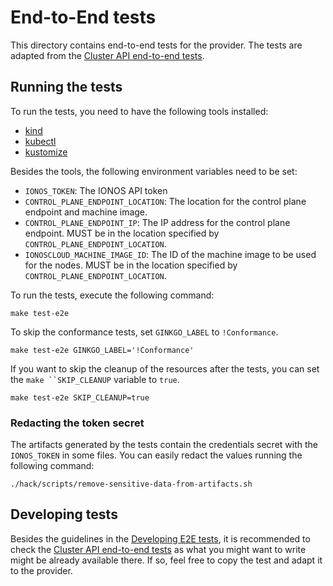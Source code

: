 # End-to-End tests

This directory contains end-to-end tests for the provider. The tests are adapted from the
[Cluster API end-to-end tests][cluster-api-test-repo].

## Running the tests

To run the tests, you need to have the following tools installed:

- [kind](https://kind.sigs.k8s.io/docs/user/quick-start/)
- [kubectl](https://kubernetes.io/docs/tasks/tools/install-kubectl/)
- [kustomize](https://kubectl.docs.kubernetes.io/installation/kustomize/)

Besides the tools, the following environment variables need to be set:

- `IONOS_TOKEN`: The IONOS API token
- `CONTROL_PLANE_ENDPOINT_LOCATION`: The location for the control plane endpoint and machine image.
- `CONTROL_PLANE_ENDPOINT_IP`: The IP address for the control plane endpoint. MUST be in the location specified by `CONTROL_PLANE_ENDPOINT_LOCATION`.
- `IONOSCLOUD_MACHINE_IMAGE_ID`: The ID of the machine image to be used for the nodes. MUST be in the location specified by `CONTROL_PLANE_ENDPOINT_LOCATION`.

To run the tests, execute the following command:

```shell
make test-e2e
```

To skip the conformance tests, set `GINKGO_LABEL` to `!Conformance`.

```shell
make test-e2e GINKGO_LABEL='!Conformance'
```

If you want to skip the cleanup of the resources after the tests, you can set the `make ``SKIP_CLEANUP` variable to `true`.

```shell
make test-e2e SKIP_CLEANUP=true
```

### Redacting the token secret

The artifacts generated by the tests contain the credentials secret with the `IONOS_TOKEN` in some files.
You can easily redact the values running the following command:

```shell
./hack/scripts/remove-sensitive-data-from-artifacts.sh
```

## Developing tests

Besides the guidelines in the [Developing E2E tests](https://cluster-api.sigs.k8s.io/developer/e2e), it is recommended
to check the [Cluster API end-to-end tests][cluster-api-test-repo] as what you might want to write might be already
available there. If so, feel free to copy the test and adapt it to the provider.

[cluster-api-test-repo]: https://github.com/kubernetes-sigs/cluster-api/tree/main/test
